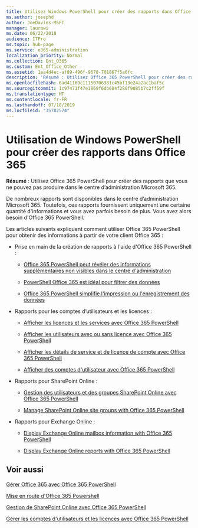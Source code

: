 ```yaml
---
title: Utilisez Windows PowerShell pour créer des rapports dans Office 365
ms.author: josephd
author: JoeDavies-MSFT
manager: laurawi
ms.date: 06/22/2018
audience: ITPro
ms.topic: hub-page
ms.service: o365-administration
localization_priority: Normal
ms.collection: Ent_O365
ms.custom: Ent_Office_Other
ms.assetid: 1ea4d4ec-af89-496f-9678-701867f5a6fc
description: 'Résumé : Utilisez Office 365 PowerShell pour créer des rapports que vous ne pouvez pas produire dans le centre d’administration Microsoft 365.'
ms.openlocfilehash: 6ad41169c11150706381c45bf13e24a2ac1baf5c
ms.sourcegitcommit: 1c97471f47e1869f6db684f280f9085b7c2ff59f
ms.translationtype: HT
ms.contentlocale: fr-FR
ms.lasthandoff: 07/18/2019
ms.locfileid: "35782574"
---
```

# <a name="use-windows-powershell-to-create-reports-in-office-365"></a>Utilisation de Windows PowerShell pour créer des rapports dans Office 365

 **Résumé** : Utilisez Office 365 PowerShell pour créer des rapports que vous ne pouvez pas produire dans le centre d’administration Microsoft 365.
  
De nombreux rapports sont disponibles dans le centre d’administration Microsoft 365. Toutefois, ces rapports fournissent uniquement une certaine quantité d'informations et vous avez parfois besoin de plus. Vous avez alors besoin d'Office 365 PowerShell.
  
Les articles suivants expliquent comment utiliser Office 365 PowerShell pour obtenir des informations à partir de votre client Office 365 :
  
- Prise en main de la création de rapports à l'aide d'Office 365 PowerShell :
    
  - [Office 365 PowerShell peut révéler des informations supplémentaires non visibles dans le centre d'administration](https://technet.microsoft.com/library/dn568034.aspx#reveal)
    
  - [PowerShell Office 365 est idéal pour filtrer des données](https://technet.microsoft.com/library/dn568034.aspx#filter)
    
  - [Office 365 PowerShell simplifie l'impression ou l'enregistrement des données](https://technet.microsoft.com/library/dn568034.aspx#printsave)
    
- Rapports pour les comptes d’utilisateurs et les licences :
    
  - [Afficher les licences et les services avec Office 365 PowerShell](view-licenses-and-services-with-office-365-powershell.md)
    
  - [Afficher les utilisateurs avec ou sans licence avec Office 365 PowerShell](view-licensed-and-unlicensed-users-with-office-365-powershell.md)
    
  - [Afficher les détails de service et de licence de compte avec Office 365 PowerShell](view-account-license-and-service-details-with-office-365-powershell.md)
    
  - [Afficher des comptes d'utilisateur avec Office 365 PowerShell](view-user-accounts-with-office-365-powershell.md)
    
- Rapports pour SharePoint Online :
    
  - [Gestion des utilisateurs et des groupes SharePoint Online avec Office 365 PowerShell](http://technet.microsoft.com/library/9680af2e-a965-4e62-92ee-da72105c7800.aspx)
    
  - [Manage SharePoint Online site groups with Office 365 PowerShell](http://technet.microsoft.com/library/122f4099-c78d-4cce-bab0-4343b04596ae.aspx)
    
- Rapports pour Exchange Online :
    
  - [Display Exchange Online mailbox information with Office 365 PowerShell](http://technet.microsoft.com/library/13843002-56ca-4b75-81c5-84386522b01b.aspx)
    
  - [Display Exchange Online reports with Office 365 PowerShell](http://technet.microsoft.com/library/4873a063-9fc4-4ed9-826a-6e935fef61d4.aspx)
    
## <a name="see-also"></a>Voir aussi

#### 

[Gérer Office 365 avec Office 365 PowerShell](manage-office-365-with-office-365-powershell.md)
  
[Mise en route d'Office 365 Powershell](getting-started-with-office-365-powershell.md)
  
[Gestion de SharePoint Online avec Office 365 PowerShell](manage-sharepoint-online-with-office-365-powershell.md)
  
[Gérer les comptes d'utilisateurs et les licences avec Office 365 PowerShell](manage-user-accounts-and-licenses-with-office-365-powershell.md)
  
